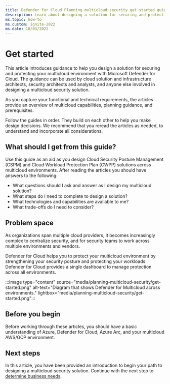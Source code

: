 ```yaml
---
title: Defender for Cloud Planning multicloud security get started guidance before you begin cloud solution
description: Learn about designing a solution for securing and protecting your multicloud environment with Microsoft Defender for Cloud.
ms.topic: how-to
ms.custom: ignite-2022
ms.date: 10/03/2022
---
```

# Get started

This article introduces guidance to help you design a solution for securing and protecting your multicloud environment with Microsoft Defender for Cloud. The guidance can be used by cloud solution and infrastructure architects, security architects and analysts, and anyone else involved in designing a multicloud security solution.

As you capture your functional and technical requirements, the articles provide an overview of multicloud capabilities, planning guidance, and prerequisites.

Follow the guides in order. They build on each other to help you make design decisions. We recommend that you reread the articles as needed, to understand and incorporate all considerations.

## What should I get from this guide?

Use this guide as an aid as you design Cloud Security Posture Management (CSPM) and Cloud Workload Protection Plan (CWPP) solutions across multicloud environments. After reading the articles you should have answers to the following:

- What questions should I ask and answer as I design my multicloud solution?
- What steps do I need to complete to design a solution?
- What technologies and capabilities are available to me?
- What trade-offs do I need to consider?

## Problem space

As organizations span multiple cloud providers, it becomes increasingly complex to centralize security, and for security teams to work across multiple environments and vendors.

Defender for Cloud helps you to protect your multicloud environment by strengthening your security posture and protecting your workloads. Defender for Cloud provides a single dashboard to manage protection across all environments.

:::image type="content" source="media/planning-multicloud-security/get-started.png" alt-text="Diagram that shows Defender for Multicloud across environments." lightbox="media/planning-multicloud-security/get-started.png":::

## Before you begin

Before working through these articles, you should have a basic understanding of Azure, Defender for Cloud, Azure Arc, and your multicloud AWS/GCP environment.

## Next steps

In this article, you have been provided an introduction to begin your path to designing a multicloud security solution. Continue with the next step to [determine business needs](plan-multicloud-security-determine-business-needs.md).
